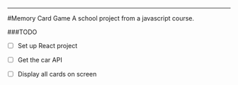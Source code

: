---
#Memory Card Game
A school project from a javascript course. 

###TODO
-[ ] Set up React project
-[ ] Get the car API
-[ ] Display all cards on screen

